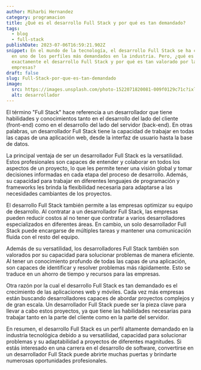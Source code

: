 ```yaml
---
author: Miharbi Hernandez
category: programacion
title: ¿Qué es el desarrollo Full Stack y por qué es tan demandado?
tags:
  - blog
  - full-stack
publishDate: 2023-07-06T16:59:21.902Z
snippet: En el mundo de la tecnología, el desarrollo Full Stack se ha convertido
  en uno de los perfiles más demandados en la industria. Pero, ¿qué es
  exactamente el desarrollo Full Stack y por qué es tan valorado por las
  empresas?
draft: false
slug: Full-Stack-por-que-es-tan-demandado
image:
  src: https://images.unsplash.com/photo-1522071820081-009f0129c71c?ixlib=rb-4.0.3&ixid=M3wxMjA3fDB8MHxwaG90by1wYWdlfHx8fGVufDB8fHx8fA%3D%3D&auto=format&fit=crop&w=1170&q=80
  alt: desarrollador
---
```

El término "Full Stack" hace referencia a un desarrollador que tiene habilidades y conocimientos tanto en el desarrollo del lado del cliente (front-end) como en el desarrollo del lado del servidor (back-end). En otras palabras, un desarrollador Full Stack tiene la capacidad de trabajar en todas las capas de una aplicación web, desde la interfaz de usuario hasta la base de datos.

La principal ventaja de ser un desarrollador Full Stack es la versatilidad. Estos profesionales son capaces de entender y colaborar en todos los aspectos de un proyecto, lo que les permite tener una visión global y tomar decisiones informadas en cada etapa del proceso de desarrollo. Además, su capacidad para trabajar en diferentes lenguajes de programación y frameworks les brinda la flexibilidad necesaria para adaptarse a las necesidades cambiantes de los proyectos.

El desarrollo Full Stack también permite a las empresas optimizar su equipo de desarrollo. Al contratar a un desarrollador Full Stack, las empresas pueden reducir costos al no tener que contratar a varios desarrolladores especializados en diferentes áreas. En cambio, un solo desarrollador Full Stack puede encargarse de múltiples tareas y mantener una comunicación fluida con el resto del equipo.

Además de su versatilidad, los desarrolladores Full Stack también son valorados por su capacidad para solucionar problemas de manera eficiente. Al tener un conocimiento profundo de todas las capas de una aplicación, son capaces de identificar y resolver problemas más rápidamente. Esto se traduce en un ahorro de tiempo y recursos para las empresas.

Otra razón por la cual el desarrollo Full Stack es tan demandado es el crecimiento de las aplicaciones web y móviles. Cada vez más empresas están buscando desarrolladores capaces de abordar proyectos complejos y de gran escala. Un desarrollador Full Stack puede ser la pieza clave para llevar a cabo estos proyectos, ya que tiene las habilidades necesarias para trabajar tanto en la parte del cliente como en la parte del servidor.

En resumen, el desarrollo Full Stack es un perfil altamente demandado en la industria tecnológica debido a su versatilidad, capacidad para solucionar problemas y su adaptabilidad a proyectos de diferentes magnitudes. Si estás interesado en una carrera en el desarrollo de software, convertirse en un desarrollador Full Stack puede abrirte muchas puertas y brindarte numerosas oportunidades profesionales.